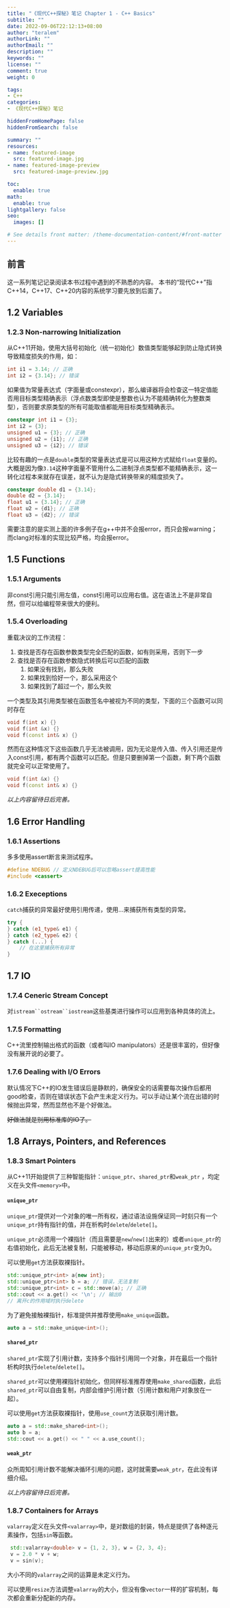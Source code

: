 ```yaml
---
title: "《现代C++探秘》笔记 Chapter 1 - C++ Basics"
subtitle: ""
date: 2022-09-06T22:12:13+08:00
author: "teralem"
authorLink: ""
authorEmail: ""
description: ""
keywords: ""
license: ""
comment: true
weight: 0

tags:
- C++
categories:
- 《现代C++探秘》笔记

hiddenFromHomePage: false
hiddenFromSearch: false

summary: ""
resources:
- name: featured-image
  src: featured-image.jpg
- name: featured-image-preview
  src: featured-image-preview.jpg

toc:
  enable: true
math:
  enable: true
lightgallery: false
seo:
  images: []

# See details front matter: /theme-documentation-content/#front-matter
---
```


<!--more-->
## 前言
这一系列笔记记录阅读本书过程中遇到的不熟悉的内容。
本书的“现代C++”指C++14，C++17、C++20内容的系统学习要先放到后面了。
## 1.2 Variables
### 1.2.3 Non-narrowing Initialization
从C++11开始，使用大括号初始化（统一初始化）数值类型能够起到防止隐式转换导致精度损失的作用，如：
```cpp
int i1 = 3.14; // 正确
int i2 = {3.14}; // 错误
```
如果值为常量表达式（字面量或constexpr），那么编译器将会检查这一特定值能否用目标类型精确表示（浮点数类型即使是整数也认为不能精确转化为整数类型），否则要求原类型的所有可能取值都能用目标类型精确表示。
```cpp
constexpr int i1 = {3};
int i2 = {3};
unsigned u1 = {3}; // 正确
unsigned u2 = {i1}; // 正确
unsigned u3 = {i2}; // 错误
```
比较有趣的一点是`double`类型的常量表达式是可以用这种方式赋给`float`变量的。大概是因为像`3.14`这种字面量不管用什么二进制浮点类型都不能精确表示，这一转化过程本来就存在误差，就不认为是隐式转换带来的精度损失了。
```cpp
constexpr double d1 = {3.14};
double d2 = {3.14};
float u1 = {3.14}; // 正确
float u2 = {d1}; // 正确
float u3 = {d2}; // 错误
```
需要注意的是实测上面的许多例子在g++中并不会报error，而只会报warning；而clang对标准的实现比较严格，均会报error。

## 1.5 Functions
### 1.5.1 Arguments
非const引用只能引用左值，const引用可以应用右值。这在语法上不是非常自然，但可以给编程带来很大的便利。
### 1.5.4 Overloading
重载决议的工作流程：
1. 查找是否存在函数参数类型完全匹配的函数，如有则采用，否则下一步
2. 查找是否存在函数参数隐式转换后可以匹配的函数
   1. 如果没有找到，那么失败
   2. 如果找到恰好一个，那么采用这个
   3. 如果找到了超过一个，那么失败

一个类型及其引用类型被在函数签名中被视为不同的类型，下面的三个函数可以同时存在
```cpp
void f(int x) {}
void f(int &x) {}
void f(const int& x) {}
```
然而在这种情况下这些函数几乎无法被调用，因为无论是传入值、传入引用还是传入const引用，都有两个函数可以匹配。但是只要删掉第一个函数，剩下两个函数就完全可以正常使用了。
```cpp
void f(int &x) {}
void f(const int& x) {}
```

*以上内容留待日后完善。*

## 1.6 Error Handling
### 1.6.1 Assertions
多多使用assert断言来测试程序。
```cpp
#define NDEBUG // 定义NDEBUG后可以忽略assert提高性能
#include <cassert>
```
### 1.6.2 Execeptions
`catch`捕获的异常最好使用引用传递，使用...来捕获所有类型的异常。
```cpp
try {
} catch (e1_type& e1) {
} catch (e2_type& e2) {
} catch (...) {
    // 在这里捕获所有异常
}
```

## 1.7 IO
### 1.7.4 Ceneric Stream Concept
对`istream``ostream``iostream`这些基类进行操作可以应用到各种具体的流上。
### 1.7.5 Formatting
C++流里控制输出格式的函数（或者叫IO manipulators）还是很丰富的，但好像没有展开说的必要了。
### 1.7.6 Dealing with I/O Errors
默认情况下C++的IO发生错误后是静默的，确保安全的话需要每次操作后都用good检查，否则在错误状态下会产生未定义行为。可以手动让某个流在出错的时候抛出异常，然而显然也不是个好做法。

~~好做法就是别用标准库的IO了。~~

## 1.8 Arrays, Pointers, and References
### 1.8.3 Smart Pointers
从C++11开始提供了三种智能指针：`unique_ptr`、`shared_ptr`和`weak_ptr` ，均定义在头文件`<memory>`中。

#### `unique_ptr`

`unique_ptr`提供对一个对象的唯一所有权，通过语法设施保证同一时刻只有一个`unique_ptr`持有指针的值，并在析构时`delete`/`delete[]`。

`unique_ptr`必须用一个裸指针（而且需要是`new`/`new[]`出来的）或者`unique_ptr`的右值初始化，此后无法被复制，只能被移动，移动后原来的`unique_ptr`变为0。

可以使用`get`方法获取裸指针。
```cpp
std::unique_ptr<int> a{new int};
std::unique_ptr<int> b = a; // 错误，无法复制
std::unique_ptr<int> c = std::move(a); // 正确
std::cout << a.get() << '\n'; // 输出0
// 离开c的作用域时执行delete
```

为了避免接触裸指针，标准提供并推荐使用`make_unique`函数。
```cpp
auto a = std::make_unique<int>();
```

#### `shared_ptr`
`shared_ptr`实现了引用计数，支持多个指针引用同一个对象，并在最后一个指针析构时执行`delete`/`delete[]`。

`shared_ptr`可以使用裸指针初始化，但同样标准推荐使用`make_shared`函数，此后`shared_ptr`可以自由复制，内部会维护引用计数（引用计数和用户对象放在一起）。

可以使用`get`方法获取裸指针，使用`use_count`方法获取引用计数。
```cpp
auto a = std::make_shared<int>();
auto b = a;
std::cout << a.get() << " " << a.use_count();
```

#### `weak_ptr`
众所周知引用计数不能解决循环引用的问题，这时就需要`weak_ptr`，在此没有详细介绍。

*以上内容留待日后完善。*

### 1.8.7 Containers for Arrays
`valarray`定义在头文件`<valarray>`中，是对数组的封装，特点是提供了各种逐元素操作，包括`sin`等函数。
```cpp
 std::valarray<double> v = {1, 2, 3}, w = {2, 3, 4};
 v = 2.0 * v + w;
 v = sin(v);
```
大小不同的`valarray`之间的运算是未定义行为。

可以使用`resize`方法调整`valarray`的大小，但没有像`vector`一样的扩容机制，每次都会重新分配新的内存。
